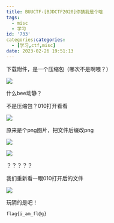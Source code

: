 ```yaml
---
title: BUUCTF-[BJDCTF2020]你猜我是个啥
tags:
  - misc
  - 学习
id: '733'
categories:categories:
  - [学习,ctf,misc]
date: 2023-02-26 19:51:13
---
```


下载附件，是一个压缩包（哪次不是啊喂？）

![](https://pic.niaoluo.top/%E7%BD%91%E7%AB%99%E8%B0%83%E7%94%A8/misc%E9%9C%80%E8%A6%81/%E7%AC%AC%E4%BA%8C%E9%A1%B5/%5BBJDCTF2020%5D%E4%BD%A0%E7%8C%9C%E6%88%91%E6%98%AF%E4%B8%AA%E5%95%A5/%E5%B1%8F%E5%B9%95%E6%88%AA%E5%9B%BE%202023-02-26%20194243.jpg)

什么bee动静？

不是压缩包？010打开看看

![](https://pic.niaoluo.top/%E7%BD%91%E7%AB%99%E8%B0%83%E7%94%A8/misc%E9%9C%80%E8%A6%81/%E7%AC%AC%E4%BA%8C%E9%A1%B5/%5BBJDCTF2020%5D%E4%BD%A0%E7%8C%9C%E6%88%91%E6%98%AF%E4%B8%AA%E5%95%A5/%E5%B1%8F%E5%B9%95%E6%88%AA%E5%9B%BE%202023-02-26%20194414.jpg)

原来是个png图片，把文件后缀改png

![](https://pic.niaoluo.top/%E7%BD%91%E7%AB%99%E8%B0%83%E7%94%A8/misc%E9%9C%80%E8%A6%81/%E7%AC%AC%E4%BA%8C%E9%A1%B5/%5BBJDCTF2020%5D%E4%BD%A0%E7%8C%9C%E6%88%91%E6%98%AF%E4%B8%AA%E5%95%A5/attachment.png)

![](https://pic.niaoluo.top/%E7%BD%91%E7%AB%99%E8%B0%83%E7%94%A8/misc%E9%9C%80%E8%A6%81/%E7%AC%AC%E4%BA%8C%E9%A1%B5/%5BBJDCTF2020%5D%E4%BD%A0%E7%8C%9C%E6%88%91%E6%98%AF%E4%B8%AA%E5%95%A5/%E5%B1%8F%E5%B9%95%E6%88%AA%E5%9B%BE%202023-02-26%20194805.jpg)

？？？？？

我们重新看一眼010打开后的文件

![](https://pic.niaoluo.top/%E7%BD%91%E7%AB%99%E8%B0%83%E7%94%A8/misc%E9%9C%80%E8%A6%81/%E7%AC%AC%E4%BA%8C%E9%A1%B5/%5BBJDCTF2020%5D%E4%BD%A0%E7%8C%9C%E6%88%91%E6%98%AF%E4%B8%AA%E5%95%A5/%E5%B1%8F%E5%B9%95%E6%88%AA%E5%9B%BE%202023-02-26%20194935.jpg)

玩阴的是吧！

```
flag{i_am_fl@g}
```
